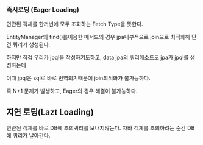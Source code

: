 ### 즉시로딩 (Eager Loading)

연관된 객체를 한꺼번에 모두 조회하는 Fetch Type을 뜻한다.

EntityManager의 find()를이용한 메서드의 경우 jpa내부적으로 join으로 최적화해 단건 쿼리가 생성된다.

하지만 직접 우리가 jpql을 작성하기도하고, data jpa의 쿼리메소드도 jpa가 jpql를 생성하는데

이때 jpql은 sql로 바로 번역되기때문에 join최적화가 불가능하다.

즉 N+1 문제가 발생하고, Eager의 경우 해결이 불가능하다.

## 지연 로딩(Lazt Loading)

연관된 객체를 바로 DB에 조회쿼리를 보내지않는다. 자바 객체를 조회하려는 순간 DB에 쿼리가 날아간다.
